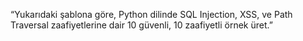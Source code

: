 “Yukarıdaki şablona göre, Python dilinde SQL Injection, XSS, ve Path Traversal zaafiyetlerine dair 10 güvenli, 10 zaafiyetli örnek üret.”